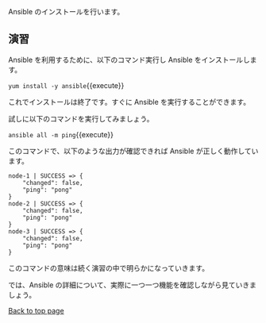 Ansible のインストールを行います。

## 演習

Ansible を利用するために、以下のコマンド実行し Ansible をインストールします。

`yum install -y ansible`{{execute}}

これでインストールは終了です。すぐに Ansible を実行することができます。

試しに以下のコマンドを実行してみましょう。

`ansible all -m ping`{{execute}}

このコマンドで、以下のような出力が確認できれば Ansible が正しく動作しています。

```
node-1 | SUCCESS => {
    "changed": false,
    "ping": "pong"
}
node-2 | SUCCESS => {
    "changed": false,
    "ping": "pong"
}
node-3 | SUCCESS => {
    "changed": false,
    "ping": "pong"
}
```
このコマンドの意味は続く演習の中で明らかになっていきます。

では、Ansible の詳細について、実際に一つ一つ機能を確認しながら見ていきましょう。

[Back to top page](https://www.katacoda.com/irixjp)
